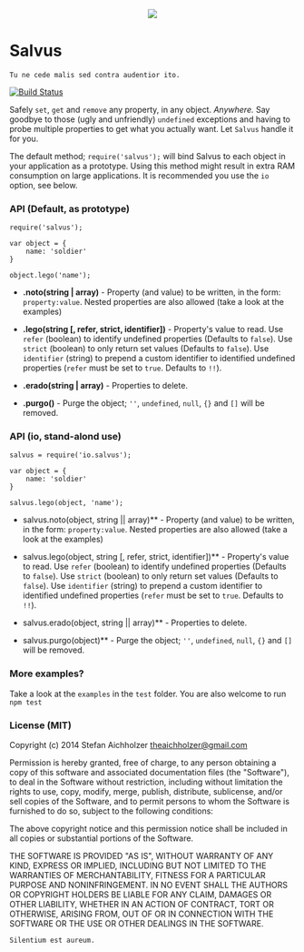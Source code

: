 <div align="center" style="margin:30px 0 40px">
	<img src="http://www.analogbird.com/static/img/playground/salvusjs.png"/>
</div>


Salvus
=========
```
Tu ne cede malis sed contra audentior ito.
```

[![Build Status](https://travis-ci.org/SalvusJS/Salvus.svg)](https://travis-ci.org/SalvusJS/Salvus)

Safely `set`, `get` and `remove` any property, in any object. *Anywhere.*
Say goodbye to those (ugly and unfriendly) `undefined` exceptions and having to probe multiple properties to get what you actually want. Let `Salvus` handle it for you.

The default method; `require('salvus');` will bind Salvus to each object in your application as a prototype. Using this method might result in extra RAM consumption on large applications. It is recommended you use the `io` option, see below.


### API (Default, as prototype)

```
require('salvus');

var object = {
	name: 'soldier'
}

object.lego('name');
```

 * **.noto(string | array)** - Property (and value) to be written, in the form: `property:value`. Nested properties are also allowed (take a look at the examples)

 * **.lego(string [, refer, strict, identifier])** - Property's value to read. Use `refer` (boolean) to identify undefined properties (Defaults to `false`). Use `strict` (boolean) to only return set values (Defaults to `false`). Use `identifier` (string) to prepend a custom identifier to identified undefined properties (`refer` must be set to `true`. Defaults to `!!`).

 * **.erado(string | array)** - Properties to delete.

 * **.purgo()** - Purge the object; `''`, `undefined`, `null`, `{}` and `[]` will be removed.


### API (io, stand-alond use)

```
salvus = require('io.salvus');

var object = {
	name: 'soldier'
}

salvus.lego(object, 'name');
```

 * salvus.noto(object, string || array)** - Property (and value) to be written, in the form: `property:value`. Nested properties are also allowed (take a look at the examples)

 * salvus.lego(object, string [, refer, strict, identifier])** - Property's value to read. Use `refer` (boolean) to identify undefined properties (Defaults to `false`). Use `strict` (boolean) to only return set values (Defaults to `false`). Use `identifier` (string) to prepend a custom identifier to identified undefined properties (`refer` must be set to `true`. Defaults to `!!`).

 * salvus.erado(object, string || array)** - Properties to delete.

 * salvus.purgo(object)** - Purge the object; `''`, `undefined`, `null`, `{}` and `[]` will be removed.


### More examples?

Take a look at the `examples` in the `test` folder.
You are also welcome to run `npm test`


### License (MIT)

Copyright (c) 2014 Stefan Aichholzer <theaichholzer@gmail.com>

Permission is hereby granted, free of charge, to any person obtaining
a copy of this software and associated documentation files (the
"Software"), to deal in the Software without restriction, including
without limitation the rights to use, copy, modify, merge, publish,
distribute, sublicense, and/or sell copies of the Software, and to
permit persons to whom the Software is furnished to do so, subject to
the following conditions:

The above copyright notice and this permission notice shall be
included in all copies or substantial portions of the Software.

THE SOFTWARE IS PROVIDED "AS IS", WITHOUT WARRANTY OF ANY KIND,
EXPRESS OR IMPLIED, INCLUDING BUT NOT LIMITED TO THE WARRANTIES OF
MERCHANTABILITY, FITNESS FOR A PARTICULAR PURPOSE AND
NONINFRINGEMENT. IN NO EVENT SHALL THE AUTHORS OR COPYRIGHT HOLDERS BE
LIABLE FOR ANY CLAIM, DAMAGES OR OTHER LIABILITY, WHETHER IN AN ACTION
OF CONTRACT, TORT OR OTHERWISE, ARISING FROM, OUT OF OR IN CONNECTION
WITH THE SOFTWARE OR THE USE OR OTHER DEALINGS IN THE SOFTWARE.


```
Silentium est aureum.
```
